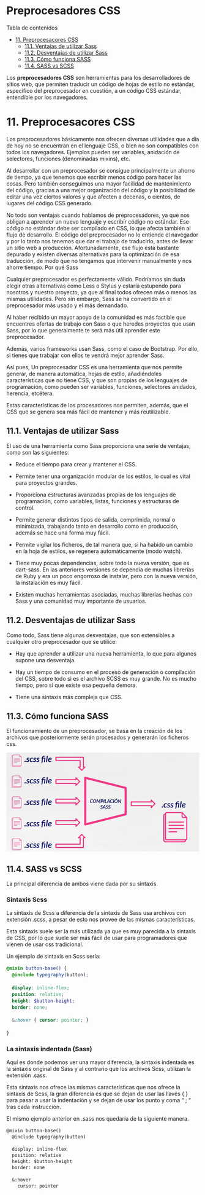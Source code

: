 # **Preprocesadores CSS**

Tabla de contenidos

- [11. Preprocesacores CSS](#11-Preprocesacores-CSS)
  - [11.1. Ventajas de utilizar Sass](#111-Ventajas-de-utilizar-Sass)
  - [11.2. Desventajas de utilizar Sass](#112-Desventajas-de-utilizar-Sass)
  - [11.3. Cómo funciona SASS](#113-Cómo-funciona-SASS)
  - [11.4. SASS vs SCSS](#114-SASS-vs-SCSS)

 Los **preprocesadores CSS** son herramientas para los desarrolladores de sitios web, que permiten traducir un código de hojas de estilo no estándar, específico del preprocesador en cuestión, a un código CSS estándar, entendible por los navegadores.

# 11. Preprocesacores CSS

Los preprocesadores básicamente nos ofrecen diversas utilidades que a día de hoy no se encuentran en el lenguaje CSS, o bien no son compatibles con todos los navegadores. Ejemplos pueden ser variables, anidación de selectores, funciones (denominadas mixins), etc.

Al desarrollar con un preprocesador se consigue principalmente un ahorro de tiempo, ya que tenemos que escribir menos código para hacer las cosas. Pero también conseguimos una mayor facilidad de mantenimiento del código, gracias a una mejor organización del código y la posibilidad de editar una vez ciertos valores y que afecten a decenas, o cientos, de lugares del código CSS generado.

No todo son ventajas cuando hablamos de preprocesadores, ya que nos obligan a aprender un nuevo lenguaje y escribir código no estándar. Ese código no estándar debe ser compilado en CSS, lo que afecta también al flujo de desarrollo. El código del preprocesador no lo entiende el navegador y por lo tanto nos tenemos que dar el trabajo de traducirlo, antes de llevar un sitio web a producción. Afortunadamente, ese flujo está bastante depurado y existen diversas alternativas para la optimización de esa traducción, de modo que no tengamos que intervenir manualmente y nos ahorre tiempo.
Por qué Sass

Cualquier preprocesador es perfectamente válido. Podríamos sin duda elegir otras alternativas como Less o Stylus y estaría estupendo para nosotros y nuestro proyecto, ya que al final todos ofrecen más o menos las mismas utilidades. Pero sin embargo, Sass se ha convertido en el preprocesador más usado y el más demandado.

Al haber recibido un mayor apoyo de la comunidad es más factible que encuentres ofertas de trabajo con Sass o que heredes proyectos que usan Sass, por lo que generalmente te será más útil aprender este preprocesador.

Además, varios frameworks usan Sass, como el caso de Bootstrap. Por ello, si tienes que trabajar con ellos te vendrá mejor aprender Sass. 

Así pues, Un preprocesador CSS es una herramienta que nos permite generar, de manera automática, hojas de estilo, añadiéndoles características que no tiene CSS, y que son propias de los lenguajes de programación, como pueden ser variables, funciones, selectores anidados, herencia, etcétera.

Estas características de los procesadores nos permiten, además, que el CSS que se genera sea más fácil de mantener y más reutilizable.

## 11.1. Ventajas de utilizar Sass

El uso de una herramienta como Sass proporciona una serie de ventajas, como son las siguientes:

-   Reduce el tiempo para crear y mantener el CSS.

-   Permite tener una organización modular de los estilos, lo cual es vital para proyectos grandes.

-   Proporciona estructuras avanzadas propias de los lenguajes de programación, como variables, listas, funciones y estructuras de control.

-   Permite generar distintos tipos de salida, comprimida, normal o minimizada, trabajando tanto en desarrollo como en producción, además se hace una forma muy fácil.

-   Permite vigilar los ficheros, de tal manera que, si ha habido un cambio en la hoja de estilos, se regenera automáticamente (modo watch).

-   Tiene muy pocas dependencias, sobre todo la nueva versión, que es dart-sass. En las anteriores versiones se dependía de muchas librerías de Ruby y era un poco engorroso de instalar, pero con la nueva versión, la instalación es muy fácil.

-   Existen muchas herramientas asociadas, muchas librerías hechas con Sass y una comunidad muy importante de usuarios.

## 11.2. Desventajas de utilizar Sass

Como todo, Sass tiene algunas desventajas, que son extensibles a cualquier otro preprocesador que se utilice:

-   Hay que aprender a utilizar una nueva herramienta, lo que para algunos supone una desventaja.

-   Hay un tiempo de consumo en el proceso de generación o compilación del CSS, sobre todo si es el archivo SCSS es muy grande. No es mucho tiempo, pero sí que existe esa pequeña demora.

-   Tiene una sintaxis más compleja que CSS.

## 11.3. Cómo funciona SASS

El funcionamiento de un preprocesador, se basa en la creación de los archivos que posteriormente serán procesados y generarán los ficheros css.

![Compilacion SASS](img/compilacion-sass.png)

## 11.4. SASS vs SCSS

La principal diferencia de ambos viene dada por su sintaxis.

### Sintaxis Scss

La sintaxis de Scss a diferencia de la sintaxis de Sass usa archivos con extensión .scss, a pesar de esto nos provee de las mismas características.

Esta sintaxis suele ser la más utilizada ya que es muy parecida a la sintaxis de CSS, por lo que suele ser más fácil de usar para programadores que vienen de usar css tradicional.

Un ejemplo de sintaxis en Scss sería:

```scss
@mixin button-base() {
  @include typography(button);

  display: inline-flex;
  position: relative;
  height: $button-height;
  border: none;

  &:hover { cursor: pointer; }

}
```

### La sintaxis indentada (Sass)

Aquí es donde podemos ver una mayor diferencia, la sintaxis indentada es la sintaxis original de Sass y al contrario que los archivos Scss, utilizan la extensión .sass.

Esta sintaxis nos ofrece las mismas características que nos ofrece la sintaxis de Scss, la gran diferencia es que se dejan de usar las llaves { } para pasar a usar la indentación y se dejan de usar los punto y coma “ ; ” tras cada instrucción.

El mismo ejemplo anterior en .sass nos quedaría de la siguiente manera.

```less
@mixin button-base()
  @include typography(button)

  display: inline-flex
  position: relative
  height: $button-height
  border: none

  &:hover
    cursor: pointer
```